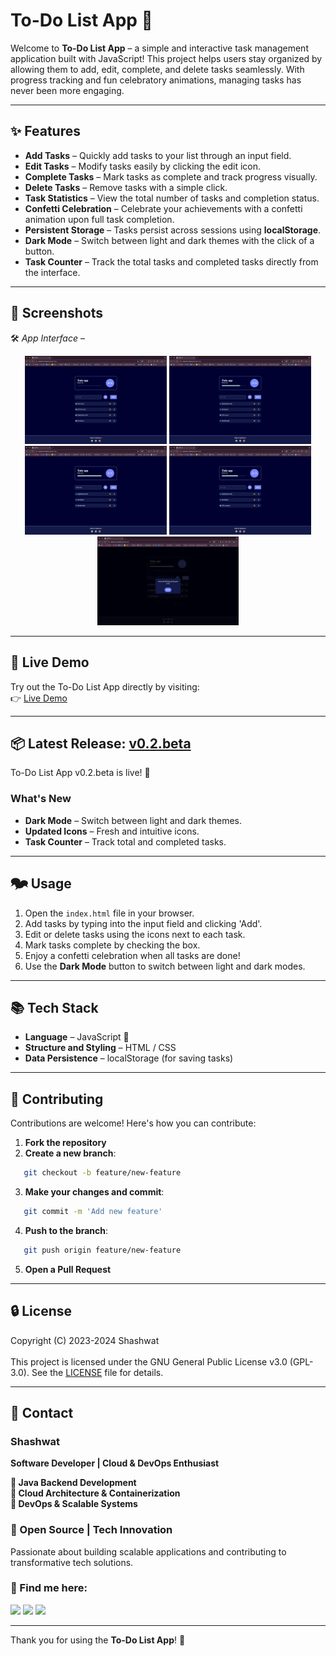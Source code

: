 # To-Do List App 📅

Welcome to **To-Do List App** – a simple and interactive task management application built with JavaScript! This project helps users stay organized by allowing them to add, edit, complete, and delete tasks seamlessly. With progress tracking and fun celebratory animations, managing tasks has never been more engaging.

---

## ✨ Features

- **Add Tasks** – Quickly add tasks to your list through an input field.
- **Edit Tasks** – Modify tasks easily by clicking the edit icon.
- **Complete Tasks** – Mark tasks as complete and track progress visually.
- **Delete Tasks** – Remove tasks with a simple click.
- **Task Statistics** – View the total number of tasks and completion status.
- **Confetti Celebration** – Celebrate your achievements with a confetti animation upon full task completion.
- **Persistent Storage** – Tasks persist across sessions using **localStorage**.
- **Dark Mode** – Switch between light and dark themes with the click of a button.
- **Task Counter** – Track the total tasks and completed tasks directly from the interface.

---

## 📸 Screenshots

🛠️ *App Interface* –
<p align="center">
  <img src="https://github.com/Shashwat-19/Todo-List/raw/main/images/List.png" width="45%"/>
  <img src="https://github.com/Shashwat-19/Todo-List/raw/main/images/Progressbar.png" width="45%"/>
  <img src="https://github.com/Shashwat-19/Todo-List/raw/main/images/editing.png" width="45%"/>
  <img src="https://github.com/Shashwat-19/Todo-List/raw/main/images/deletedone.png" width="45%"/>
  <img src="https://github.com/Shashwat-19/Todo-List/raw/main/images/completition.png" width="45%"/>
</p>

---

## 🚀 Live Demo

Try out the To-Do List App directly by visiting:<br>
👉 [Live Demo](https://shashwat-19.github.io/Todo-List/)

---
## 📦 Latest Release: [v0.2.beta](https://github.com/Shashwat-19/Todo-List/releases/tag/v0.2-beta)

To-Do List App v0.2.beta is live! 🎉  

### What's New
- **Dark Mode** – Switch between light and dark themes.  
- **Updated Icons** – Fresh and intuitive icons.  
- **Task Counter** – Track total and completed tasks.  


---

## 🗫️ Usage

1. Open the `index.html` file in your browser.
2. Add tasks by typing into the input field and clicking 'Add'.
3. Edit or delete tasks using the icons next to each task.
4. Mark tasks complete by checking the box.
5. Enjoy a confetti celebration when all tasks are done!
6. Use the **Dark Mode** button to switch between light and dark modes.

---

## 📚 Tech Stack

- **Language** – JavaScript 🔖
- **Structure and Styling** – HTML / CSS
- **Data Persistence** – localStorage (for saving tasks)

---

## 🤝 Contributing

Contributions are welcome! Here's how you can contribute:

1. **Fork the repository**
2. **Create a new branch**:
```bash
   git checkout -b feature/new-feature
```
3. **Make your changes and commit**:
```bash
   git commit -m 'Add new feature'
```
4. **Push to the branch**:
```bash
   git push origin feature/new-feature
```
5. **Open a Pull Request**

---

## 🔒 License

Copyright (C) 2023-2024 Shashwat<br><br>
This project is licensed under the GNU General Public License v3.0 (GPL-3.0). See the [LICENSE](LICENSE) file for details.

---

## 📩 Contact  
### Shashwat
**Software Developer | Cloud & DevOps Enthusiast**

**🔹 Java Backend Development**<br>
**🔹 Cloud Architecture & Containerization**<br>
**🔹 DevOps & Scalable Systems**

### 🚀 Open Source | Tech Innovation

Passionate about building scalable applications and contributing to transformative tech solutions.

### 📌 Find me here:
[<img src="https://img.shields.io/badge/GitHub-181717?style=for-the-badge&logo=github&logoColor=white" />](https://github.com/Shashwat-19)
[<img src="https://img.shields.io/badge/LinkedIn-0A66C2?style=for-the-badge&logo=linkedin&logoColor=white" />](https://www.linkedin.com/in/shashwatk1956/)
[<img src="https://img.shields.io/badge/Email-D14836?style=for-the-badge&logo=gmail&logoColor=white" />](mailto:shashwat1956@gmail.com)


---

Thank you for using the **To-Do List App**! 🎉

